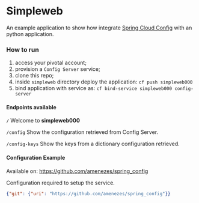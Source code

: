 # Simpleweb

An example application to show how integrate [Spring Cloud Config](https://spring.io/projects/spring-cloud-config) with an python application.

### How to run

1. access your pivotal account;
2. provision a `Config Server` service;
3. clone this repo;
4. inside `simpleweb` directory deploy the application: `cf push simpleweb000`
5. bind application with service as: `cf bind-service simpleweb000 config-server`

#### Endpoints available

`/`
Welcome to **simpleweb000**

`/config`
Show the configuration retrieved from Config Server.

`/config-keys`
Show the keys from a dictionary configuration retrieved.

#### Configuration Example

Available on: https://github.com/amenezes/spring_config

Configuration required to setup the service.

````json
{"git": {"uri": "https://github.com/amenezes/spring_config"}}
````
